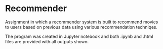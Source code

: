 # Recommender

Assignment in which a recommender system is built to recommend movies to users based on previous data using various recommendation techniqes.

The program was created in Jupyter notebook and both .ipynb and .html files are provided with all outputs shown.
